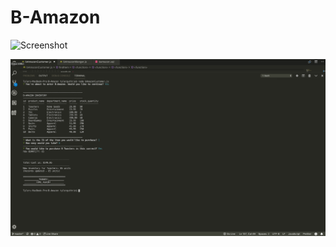 # B-Amazon

![Screenshot](/bAmazonCustomer_img.png)

![Screenshot](./images/bAmazonCustomer_img.png)